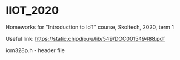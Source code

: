 # IIOT_2020
Homeworks for "Introduction to IoT" course, Skoltech, 2020, term 1

Useful link: https://static.chipdip.ru/lib/549/DOC001549488.pdf

iom328p.h - header file
